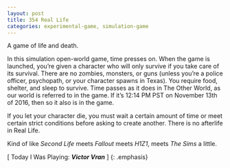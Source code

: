```yaml
---
layout: post
title: 354 Real Life
categories: experimental-game, simulation-game
---
```

A game of life and death.

In this simulation open-world game, time presses on.  When the game is launched, you’re given a character who will only survive if you take care of its survival.  There are no zombies, monsters, or guns (unless you’re a police officer, psychopath, or your character spawns in Texas). You require food, shelter, and sleep to survive.  Time passes as it does in The Other World, as our world is referred to in the game.  If it’s 12:14 PM PST on November 13th of 2016, then so it also is in the game.

If you let your character die, you must wait a certain amount of time or meet certain strict conditions before asking to create another.  There is no afterlife in Real Life.

Kind of like *Second Life* meets *Fallout* meets *H1Z1*, meets *The Sims* a little.

[ Today I Was Playing: ***Victor Vran*** ]
{: .emphasis}